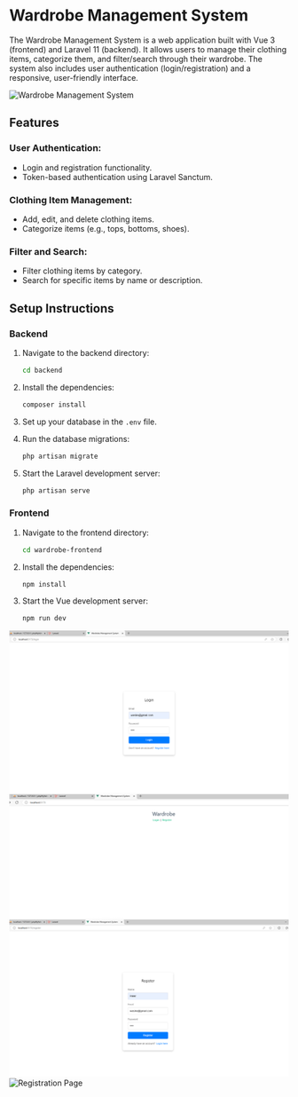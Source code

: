 # Wardrobe Management System

The Wardrobe Management System is a web application built with Vue 3 (frontend) and Laravel 11 (backend). It allows users to manage their clothing items, categorize them, and filter/search through their wardrobe. The system also includes user authentication (login/registration) and a responsive, user-friendly interface.

![Wardrobe Management System](images/wardrobe_system.png)

## Features

### User Authentication:
- Login and registration functionality.
- Token-based authentication using Laravel Sanctum.

### Clothing Item Management:
- Add, edit, and delete clothing items.
- Categorize items (e.g., tops, bottoms, shoes).

### Filter and Search:
- Filter clothing items by category.
- Search for specific items by name or description.

## Setup Instructions

### Backend

1. Navigate to the backend directory:
   ```sh
   cd backend
   ```

2. Install the dependencies:
   ```sh
   composer install
   ```

3. Set up your database in the `.env` file.

4. Run the database migrations:
   ```sh
   php artisan migrate
   ```

5. Start the Laravel development server:
   ```sh
   php artisan serve
   ```

### Frontend

1. Navigate to the frontend directory:
   ```sh
   cd wardrobe-frontend
   ```

2. Install the dependencies:
   ```sh
   npm install
   ```

3. Start the Vue development server:
   ```sh
   npm run dev
   ```

![Login Page](wardrobe-frontend/src/assets/images/login_page.png)
![Register Page](wardrobe-frontend/src/assets/images/login_register.png)
![Registration Page](wardrobe-frontend/src/assets/images/registar_page.png)
![Registration Page](wardrobe-frontend/src/assets/images/Dashboard_page.png)

